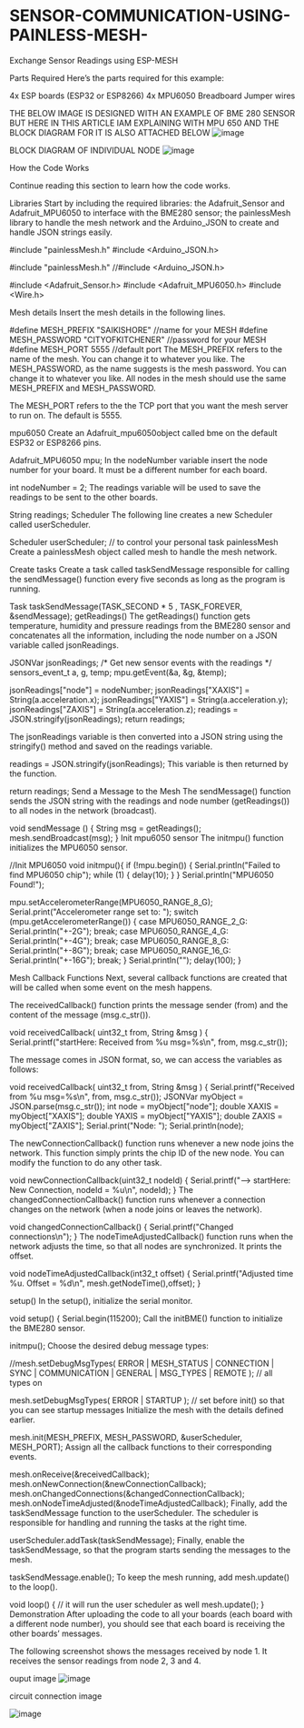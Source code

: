 # SENSOR-COMMUNICATION-USING-PAINLESS-MESH-

Exchange Sensor Readings using ESP-MESH

Parts Required
Here’s the parts required for this example:

4x ESP boards (ESP32 or ESP8266)
4x MPU6050
Breadboard
Jumper wires

THE BELOW IMAGE IS DESIGNED WITH AN EXAMPLE OF BME 280 SENSOR BUT HERE IN THIS ARTICLE IAM EXPLAINING WITH MPU 650 AND THE BLOCK DIAGRAM FOR IT IS ALSO ATTACHED BELOW 
![image](https://user-images.githubusercontent.com/93335682/171458175-93b872b9-c466-4bdc-ac89-9b5d9935ee10.png)





BLOCK DIAGRAM OF INDIVIDUAL NODE 
![image](https://user-images.githubusercontent.com/93335682/171457296-b6cc8e99-2066-470a-93ed-9129f2e6bd66.png)



How the Code Works


Continue reading this section to learn how the code works.

Libraries
Start by including the required libraries: the Adafruit_Sensor and Adafruit_MPU6050 to interface with the BME280 sensor; the painlessMesh library to handle the mesh network and the Arduino_JSON to create and handle JSON strings easily.

#include "painlessMesh.h"
#include <Arduino_JSON.h>

#include "painlessMesh.h"
//#include <Arduino_JSON.h>

#include <Adafruit_Sensor.h>
#include <Adafruit_MPU6050.h>
#include <Wire.h>

Mesh details
Insert the mesh details in the following lines.

#define MESH_PREFIX    "SAIKISHORE" //name for your MESH
#define MESH_PASSWORD  "CITYOFKITCHENER" //password for your MESH
#define MESH_PORT      5555 //default port
The MESH_PREFIX refers to the name of the mesh. You can change it to whatever you like. The MESH_PASSWORD, as the name suggests is the mesh password. You can change it to whatever you like. All nodes in the mesh should use the same MESH_PREFIX and MESH_PASSWORD.

The MESH_PORT refers to the the TCP port that you want the mesh server to run on. The default is 5555.

mpu6050
Create an Adafruit_mpu6050object called bme on the default ESP32 or ESP8266 pins.



Adafruit_MPU6050 mpu;
In the nodeNumber variable insert the node number for your board. It must be a different number for each board.

int nodeNumber = 2;
The readings variable will be used to save the readings to be sent to the other boards.

String readings;
Scheduler
The following line creates a new Scheduler called userScheduler.

Scheduler userScheduler; // to control your personal task
painlessMesh
Create a painlessMesh object called mesh to handle the mesh network.

Create tasks
Create a task called taskSendMessage responsible for calling the sendMessage() function every five seconds as long as the program is running.

Task taskSendMessage(TASK_SECOND * 5 , TASK_FOREVER, &sendMessage);
getReadings()
The getReadings() function gets temperature, humidity and pressure readings from the BME280 sensor and concatenates all the information, including the node number on a JSON variable called jsonReadings.

 JSONVar jsonReadings;
  /* Get new sensor events with the readings */
  sensors_event_t a, g, temp;
  mpu.getEvent(&a, &g, &temp);

  jsonReadings["node"] = nodeNumber;
  jsonReadings["XAXIS"] = String(a.acceleration.x);
  jsonReadings["YAXIS"] = String(a.acceleration.y);
  jsonReadings["ZAXIS"] = String(a.acceleration.z);
  readings = JSON.stringify(jsonReadings);
  return readings;




The jsonReadings variable is then converted into a JSON string using the stringify() method and saved on the readings variable.

readings = JSON.stringify(jsonReadings);
This variable is then returned by the function.

return readings;
Send a Message to the Mesh
The sendMessage() function sends the JSON string with the readings and node number (getReadings()) to all nodes in the network (broadcast).

void sendMessage () {
  String msg = getReadings();
  mesh.sendBroadcast(msg);
}
Init mpu6050 sensor
The initmpu() function initializes the MPU6050 sensor.

//Init MPU6050
void initmpu(){
   if (!mpu.begin()) {
    Serial.println("Failed to find MPU6050 chip");
    while (1) {
      delay(10);
    }
  }
  Serial.println("MPU6050 Found!");

  mpu.setAccelerometerRange(MPU6050_RANGE_8_G);
  Serial.print("Accelerometer range set to: ");
  switch (mpu.getAccelerometerRange()) {
  case MPU6050_RANGE_2_G:
    Serial.println("+-2G");
    break;
  case MPU6050_RANGE_4_G:
    Serial.println("+-4G");
    break;
  case MPU6050_RANGE_8_G:
    Serial.println("+-8G");
    break;
  case MPU6050_RANGE_16_G:
    Serial.println("+-16G");
    break;
  }
   Serial.println("");
  delay(100);
}

Mesh Callback Functions
Next, several callback functions are created that will be called when some event on the mesh happens.

The receivedCallback() function prints the message sender (from) and the content of the message (msg.c_str()).

void receivedCallback( uint32_t from, String &msg ) {
  Serial.printf("startHere: Received from %u msg=%s\n", from, msg.c_str());


The message comes in JSON format, so, we can access the variables as follows:

void receivedCallback( uint32_t from, String &msg ) {
  Serial.printf("Received from %u msg=%s\n", from, msg.c_str());
  JSONVar myObject = JSON.parse(msg.c_str());
  int node = myObject["node"];
  double XAXIS  = myObject["XAXIS"];
  double YAXIS = myObject["YAXIS"];
  double ZAXIS = myObject["ZAXIS"];
  Serial.print("Node: ");
  Serial.println(node);

The newConnectionCallback() function runs whenever a new node joins the network. This function simply prints the chip ID of the new node. You can modify the function to do any other task.

void newConnectionCallback(uint32_t nodeId) {
  Serial.printf("--> startHere: New Connection, nodeId = %u\n", nodeId);
}
The changedConnectionCallback() function runs whenever a connection changes on the network (when a node joins or leaves the network).

void changedConnectionCallback() {
  Serial.printf("Changed connections\n");
}
The nodeTimeAdjustedCallback() function runs when the network adjusts the time, so that all nodes are synchronized. It prints the offset.

void nodeTimeAdjustedCallback(int32_t offset) {
  Serial.printf("Adjusted time %u. Offset = %d\n", mesh.getNodeTime(),offset);
}


setup()
In the setup(), initialize the serial monitor.

void setup() {
  Serial.begin(115200);
Call the initBME() function to initialize the BME280 sensor.

initmpu();
Choose the desired debug message types:

//mesh.setDebugMsgTypes( ERROR | MESH_STATUS | CONNECTION | SYNC | COMMUNICATION | GENERAL | MSG_TYPES | REMOTE ); // all types on

mesh.setDebugMsgTypes( ERROR | STARTUP );  // set before init() so that you can see startup messages
Initialize the mesh with the details defined earlier.

mesh.init(MESH_PREFIX, MESH_PASSWORD, &userScheduler, MESH_PORT);
Assign all the callback functions to their corresponding events.

mesh.onReceive(&receivedCallback);
mesh.onNewConnection(&newConnectionCallback);
mesh.onChangedConnections(&changedConnectionCallback);
mesh.onNodeTimeAdjusted(&nodeTimeAdjustedCallback);
Finally, add the taskSendMessage function to the userScheduler. The scheduler is responsible for handling and running the tasks at the right time.

userScheduler.addTask(taskSendMessage);
Finally, enable the taskSendMessage, so that the program starts sending the messages to the mesh.

taskSendMessage.enable();
To keep the mesh running, add mesh.update() to the loop().



void loop() {
  // it will run the user scheduler as well
  mesh.update();
}
Demonstration
After uploading the code to all your boards (each board with a different node number), you should see that each board is receiving the other boards’ messages.

The following screenshot shows the messages received by node 1. It receives the sensor readings from node 2, 3 and 4.



ouput image 
![image](https://user-images.githubusercontent.com/93335682/171459518-c9064ab9-d2db-41d1-a9a3-ac516e6d63d4.png)



circuit connection image 

![image](https://user-images.githubusercontent.com/93335682/171459721-d6ee2eaa-d717-4d5c-bf77-97d233cf5f2a.png)


